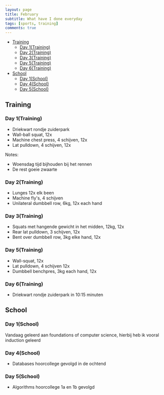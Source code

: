 ```yaml
---
layout: page
title: February
subtitle: What have I done everyday
tags: [sports, training]
comments: true
---
```


<!-- TOC -->

- [Training](#training)
  - [Day 1(Training)](#day-1training)
  - [Day 2(Training)](#day-2training)
  - [Day 3(Training)](#day-3training)
  - [Day 5(Training)](#day-5training)
  - [Day 6(Training)](#day-6training)
- [School](#school)
  - [Day 1(School)](#day-1school)
  - [Day 4(School)](#day-4school)
  - [Day 5(School)](#day-5school)

<!-- /TOC -->

## Training

### Day 1(Training)

- Driekwart rondje zuiderpark
- Wall-ball squat, 12x
- Machine chest press, 4 schijven, 12x
- Lat pulldown, 4 schijven, 12x

Notes:  

- Woensdag tijd bijhouden bij het rennen
- De rest goeie zwaarte

### Day 2(Training)

- Lunges 12x elk been
- Machine fly's, 4 schijven
- Unilateral dumbbell row, 6kg, 12x each hand

### Day 3(Training)

- Squats met hangende gewicht in het midden, 12kg, 12x
- Rear lat pulldown, 3 schijven, 12x
- Bent over dumbbell row, 3kg elke hand, 12x

### Day 5(Training)

- Wall-squat, 12x
- Lat pulldown, 4 schijven 12x
- Dumbbell benchpres, 3kg each hand, 12x

### Day 6(Training)

- Driekwart rondje zuiderpark in 10:15 minuten

## School

### Day 1(School)

Vandaag geleerd aan foundations of computer science, hierbij heb ik vooral induction geleerd

### Day 4(School)

- Databases hoorcollege gevolgd in de ochtend

### Day 5(School)

- Algorithms hoorcollege 1a en 1b gevolgd